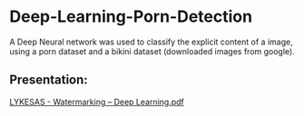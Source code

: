 # Deep-Learning-Porn-Detection
A Deep Neural network was used to classify the explicit content of a image, using a porn dataset and a bikini dataset (downloaded images from google).

## Presentation:
[LYKESAS - Watermarking – Deep Learning.pdf](https://github.com/Alexookah/Deep-Learning-Porn-Detection/blob/master/Porn%20Detection%20Presentation.pdf)
